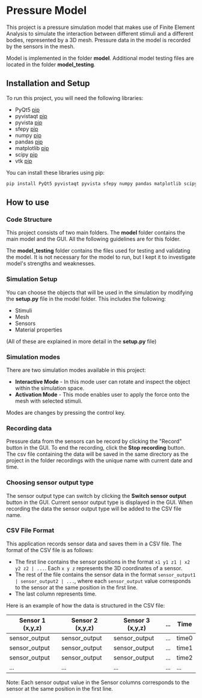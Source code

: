 # Pressure Model

This project is a pressure simulation model that makes use of Finite Element Analysis to simulate the 
interaction between different stimuli and a different bodies, represented by a 3D mesh. 
Pressure data in the model is recorded by the sensors in the mesh.

Model is implemented in the folder **model**. Additional model testing files are located in the folder **model_testing**.

## Installation and Setup

To run this project, you will need the following libraries:

- PyQt5 [pip](https://pypi.org/project/PyQt5/#:~:text=PyQt5%20is%20a%20comprehensive%20set,including%20iOS%20and%20Android.)
- pyvistaqt [pip](https://pypi.org/project/pyvistaqt/)
- pyvista [pip](https://pypi.org/project/pyvista/)
- sfepy [pip](https://pypi.org/project/sfepy/)
- numpy [pip](https://pypi.org/project/numpy/)
- pandas [pip](https://pypi.org/project/pandas/)
- matplotlib [pip](https://pypi.org/project/matplotlib/)
- scipy [pip](https://pypi.org/project/scipy/)
- vtk [pip](https://pypi.org/project/vtk/)

You can install these libraries using pip:

```bash
pip install PyQt5 pyvistaqt pyvista sfepy numpy pandas matplotlib scipy vtk
```

## How to use

### Code Structure

This project consists of two main folders. The **model** folder contains the main model and the GUI. 
All the following guidelines are for this folder.

The **model_testing** folder contains the files used for testing and validating the model.
It is not necessary for the model to run, but I kept it to investigate model's strengths and weaknesses.


### Simulation Setup
    
You can choose the objects that will be used in the simulation by modifying the **setup.py** file in the model folder.
This includes the following:
- Stimuli
- Mesh
- Sensors
- Material properties

(All of these are explained in more detail in the **setup.py** file)

### Simulation modes

There are two simulation modes available in this project:
- **Interactive Mode** - In this mode user can rotate and inspect the object within the simulation space.
- **Activation Mode** - This mode enables user to apply the force onto the mesh with selected stimuli.

Modes are changes by pressing the control key.

### Recording data

Pressure data from the sensors can be record by clicking the "Record" button in the GUI.
To end the recording, click the **Stop recording** button. 
The csv file containing the data will be saved in the same directory as the project in the folder recordings with the unique name with current date and time.


### Choosing sensor output type

The sensor output type can switch by clicking the **Switch sensor output** button in the GUI.
Current sensor output type is displayed in the GUI.
When recording the data the sensor output type will be added to the CSV file name.

### CSV File Format

This application records sensor data and saves them in a CSV file. The format of the CSV file is as follows:

- The first line contains the sensor positions in the format `x1 y1 z1 | x2 y2 z2 | ...`. Each `x y z` represents the 3D coordinates of a sensor.
- The rest of the file contains the sensor data in the format `sensor_output1 | sensor_output2 | ...`, where each `sensor_output` value corresponds to the sensor at the same position in the first line.
- The last column represents time.

Here is an example of how the data is structured in the CSV file:

| Sensor 1 (x,y,z) | Sensor 2 (x,y,z) | Sensor 3 (x,y,z) | ... | Time   |
|------------------|------------------|------------------|-----|--------|
| sensor_output    | sensor_output    | sensor_output    | ... | time0  |
| sensor_output    | sensor_output    | sensor_output    | ... | time1  |
| sensor_output    | sensor_output    | sensor_output    | ... | time2  |
| ...              | ...              | ...              | ... | ...    |

Note: Each sensor output value in the Sensor columns corresponds to the sensor at the same position in the first line.





